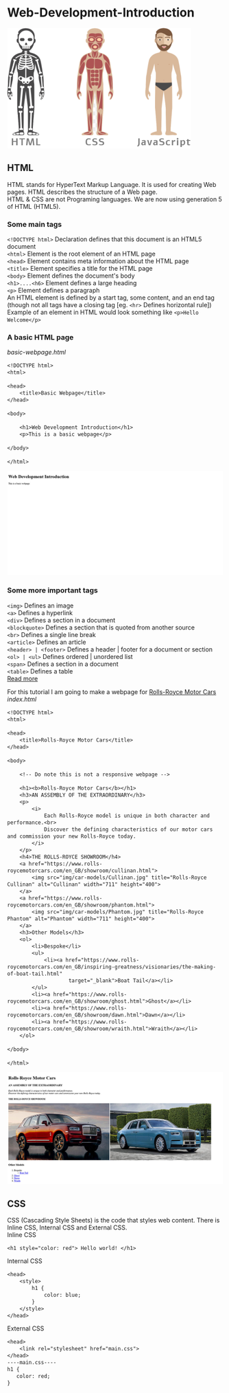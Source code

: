 # Web-Development-Introduction
![Website Skeleton](assets/../assets/website-skeleton.png "Website Skeleton")  

## HTML
HTML stands for HyperText Markup Language. It is used for creating Web pages. HTML describes the structure of a Web page.  
HTML & CSS are not Programing languages. We are now using generation 5 of HTML (HTML5).  
  
### Some main tags

`<!DOCTYPE html>` Declaration defines that this document is an HTML5 document  
`<html>` Element is the root element of an HTML page  
`<head>` Element contains meta information about the HTML page  
`<title>` Element specifies a title for the HTML page  
`<body>` Element defines the document's body  
`<h1>....<h6>` Element defines a large heading  
`<p>` Element defines a paragraph  
An HTML element is defined by a start tag, some content, and an end tag (though not all tags have a closing tag [eg. `<hr>` Defines horizontal rule])  
Example of an element in HTML would look something like `<p>Hello Welcome</p>`  

### A basic HTML page
*basic-webpage.html*
```
<!DOCTYPE html>
<html>

<head>
    <title>Basic Webpage</title>
</head>

<body>

    <h1>Web Development Introduction</h1>
    <p>This is a basic webpage</p>

</body>

</html>
```

![Basic HTML Page](assets/../assets/basic-webpage.jpg "Basic HTML Page")  

### Some more important tags
`<img>` Defines an image  
`<a>` Defines a hyperlink  
`<div>` Defines a section in a document  
`<blockquote>` Defines a section that is quoted from another source  
`<br>` Defines a single line break  
`<article>`  Defines an article  
`<header> | <footer>` Defines a header | footer for a document or section  
`<ol> | <ul>` Defines ordered | unordered list  
`<span>` Defines a section in a document  
`<table>` Defines a table  
[Read more](https://www.w3schools.com/TAGS/default.ASP)

For this tutorial I am going to make a webpage for [Rolls-Royce Motor Cars](https://www.rolls-roycemotorcars.com/en_GB/home.html)  
*index.html*
```
<!DOCTYPE html>
<html>

<head>
    <title>Rolls-Royce Motor Cars</title>
</head>

<body>
    
    <!-- Do note this is not a responsive webpage -->

    <h1><b>Rolls-Royce Motor Cars</b></h1>
    <h3>AN ASSEMBLY OF THE EXTRAORDINARY</h3>
    <p>
        <i>
            Each Rolls-Royce model is unique in both character and performance.<br>
            Discover the defining characteristics of our motor cars and commission your new Rolls-Royce today.
        </i>
    </p>
    <h4>THE ROLLS-ROYCE SHOWROOM</h4>
    <a href="https://www.rolls-roycemotorcars.com/en_GB/showroom/cullinan.html">
        <img src="img/car-models/Cullinan.jpg" title="Rolls-Royce Cullinan" alt="Cullinan" width="711" height="400">
    </a>
    <a href="https://www.rolls-roycemotorcars.com/en_GB/showroom/phantom.html">
        <img src="img/car-models/Phantom.jpg" title="Rolls-Royce Phantom" alt="Phantom" width="711" height="400">
    </a>
    <h3>Other Models</h3>
    <ol>
        <li>Bespoke</li>
        <ul>
            <li><a href="https://www.rolls-roycemotorcars.com/en_GB/inspiring-greatness/visionaries/the-making-of-boat-tail.html"
                    target="_blank">Boat Tail</a></li>
        </ul>
        <li><a href="https://www.rolls-roycemotorcars.com/en_GB/showroom/ghost.html">Ghost</a></li>
        <li><a href="https://www.rolls-roycemotorcars.com/en_GB/showroom/dawn.html">Dawn</a></li>
        <li><a href="https://www.rolls-roycemotorcars.com/en_GB/showroom/wraith.html">Wraith</a></li>
    </ol>

</body>

</html>
```

![Only HTML](asset/../assets/html-only.jpg "Only HTML")  

## CSS
CSS (Cascading Style Sheets) is the code that styles web content. There is Inline CSS, Internal CSS and External CSS.  
Inline CSS  
```
<h1 style="color: red"> Hello world! </h1>
```
Internal CSS  
```
<head>  
    <style>  
        h1 {  
            color: blue;  
        }  
    </style>  
</head>
```
External CSS  
```
<head>  
    <link rel="stylesheet" href="main.css">  
</head>
----main.css----
h1 {  
   color: red;  
}

```






